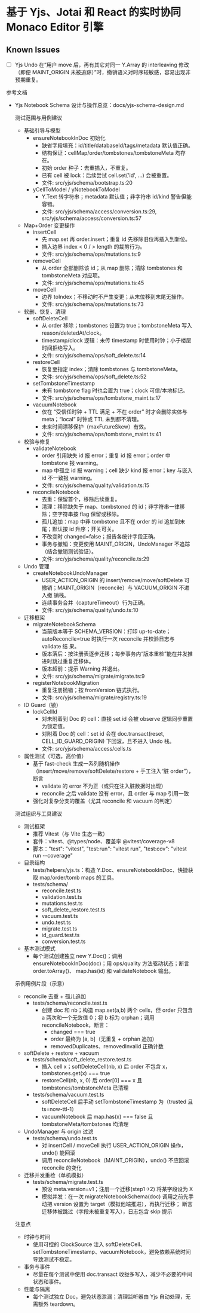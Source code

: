 # 基于 Yjs、Jotai 和 React 的实时协同 Monaco Editor 引擎

## Known Issues

- [ ] Yjs Undo 在“用户 move 后，再有其它对同一 Y.Array 的 interleaving 修改（即便 MAINT_ORIGIN 未被追踪）”时，撤销语义对时序较敏感，容易出现非预期重复。

参考文档

- Yjs Notebook Schema 设计与操作总览：docs/yjs-schema-design.md


  测试范围与用例建议

  - 基础引导与模型
      - ensureNotebookInDoc 初始化
          - 缺省字段填充：id/title/databaseId/tags/metadata 默认值正确。
          - 结构保证：cellMap/order/tombstones/tombstoneMeta 均存在。
          - 初始 order 种子：去重插入，不重复。
          - 已有 cell 被 lock：后续尝试 cell.set('id', ...) 会被重置。
          - 文件: src/yjs/schema/bootstrap.ts:20
      - yCellToModel / yNotebookToModel
          - Y.Text 转字符串；metadata 默认值；非字符串 id/kind 警告但能容错。
          - 文件: src/yjs/schema/access/conversion.ts:29, src/yjs/schema/access/conversion.ts:57
  - Map+Order 变更操作
      - insertCell
          - 先 map.set 再 order.insert；重复 id 先移除旧位再插入到新位。
          - 插入边界 index < 0 / > length 的裁剪行为。
          - 文件: src/yjs/schema/ops/mutations.ts:9
      - removeCell
          - 从 order 全部删除该 id；从 map 删除；清除 tombstones 和 tombstoneMeta 对应项。
          - 文件: src/yjs/schema/ops/mutations.ts:45
      - moveCell
          - 边界 toIndex；不移动时不产生变更；从末位移到末尾无操作。
          - 文件: src/yjs/schema/ops/mutations.ts:73
  - 软删、恢复、清理
      - softDeleteCell
          - 从 order 移除；tombstones 设置为 true；tombstoneMeta 写入 reason/deletedAt/clock。
          - timestamp/clock 逻辑：未传 timestamp 时使用时钟；小于楼层时间拒绝写入。
          - 文件: src/yjs/schema/ops/soft_delete.ts:14
      - restoreCell
          - 恢复至指定 index；清除 tombstones 与 tombstoneMeta。
          - 文件: src/yjs/schema/ops/soft_delete.ts:52
      - setTombstoneTimestamp
          - 未有 tombstone flag 时也会置为 true；clock 可信/本地标记。
          - 文件: src/yjs/schema/ops/tombstone_maint.ts:17
      - vacuumNotebook
          - 仅在 “受信任时钟 + TTL 满足 + 不在 order” 时才会删除实体与 meta；“local” 时钟或 TTL 未到都不清理。
          - 未来时间漂移保护（maxFutureSkew）有效。
          - 文件: src/yjs/schema/ops/tombstone_maint.ts:41
  - 校验与修复
      - validateNotebook
          - order 引用缺失 id 报 error；重复 id 报 error；order 中 tombstone 报 warning。
          - map 中孤立 id 报 warning；cell 缺少 kind 报 error；key 与嵌入 id 不一致报 warning。
          - 文件: src/yjs/schema/quality/validation.ts:15
      - reconcileNotebook
          - 去重：保留首个，移除后续重复。
          - 清理：移除缺失于 map、tombstoned 的 id；非字符串一律移除；空字符串按 flag 保留或移除。
          - 孤儿追加：map 中非 tombstone 且不在 order 的 id 追加到末尾；默认按 id 升序；开关可关。
          - 不改变时 changed=false；报告各统计字段正确。
          - 事务与撤销：变更使用 MAINT_ORIGIN，UndoManager 不追踪（结合撤销测试验证）。
          - 文件: src/yjs/schema/quality/reconcile.ts:29
  - Undo 管理
      - createNotebookUndoManager
          - USER_ACTION_ORIGIN 的 insert/remove/move/softDelete 可撤销；MAINT_ORIGIN（reconcile）与 VACUUM_ORIGIN 不进入撤
            销栈。
          - 连续事务合并（captureTimeout）行为正确。
          - 文件: src/yjs/schema/quality/undo.ts:10
  - 迁移框架
      - migrateNotebookSchema
          - 当前版本等于 SCHEMA_VERSION：打印 up-to-date；autoReconcile=true 时执行一次 reconcile 并校验日志与 validate 结
            果。
          - 版本落后：按注册表逐步迁移；每步事务内“版本重检”能在并发推进时跳过重复迁移体。
          - 版本超前：提示 Warning 并退出。
          - 文件: src/yjs/schema/migrate/migrate.ts:9
      - registerNotebookMigration
          - 重复注册抛错；按 fromVersion 链式执行。
          - 文件: src/yjs/schema/migrate/registry.ts:19
  - ID Guard（锁）
      - lockCellId
          - 对未附着到 Doc 的 cell：直接 set id 会被 observe 逻辑同步重置为锁定值。
          - 对附着 Doc 的 cell：set id 会在 doc.transact(reset, CELL_ID_GUARD_ORIGIN) 下回滚，且不进入 Undo 栈。
          - 文件: src/yjs/schema/access/cells.ts
  - 属性测试（可选，高价值）
      - 基于 fast-check 生成一系列随机操作（insert/move/remove/softDelete/restore + 手工注入“脏 order”），断言
          - validate 的 error 不为正（或只在注入脏数据时出现）
          - reconcile 之后 validate 没有 error，且 order 与 map 引用一致
      - 强化对复杂分支的覆盖（尤其 reconcile 和 vacuum 的判定）

  测试组织与工具建议

  - 测试框架
      - 推荐 Vitest（与 Vite 生态一致）
      - 套件：vitest、@types/node、覆盖率 @vitest/coverage-v8
      - 脚本："test": "vitest", "test:run": "vitest run", "test:cov": "vitest run --coverage"
  - 目录结构
      - tests/helpers/yjs.ts：构造 Y.Doc、ensureNotebookInDoc、快捷获取 map/order/tomb maps 的工具。
      - tests/schema/
          - reconcile.test.ts
          - validation.test.ts
          - mutations.test.ts
          - soft_delete_restore.test.ts
          - vacuum.test.ts
          - undo.test.ts
          - migrate.test.ts
          - id_guard.test.ts
          - conversion.test.ts
  - 基本测试模式
      - 每个测试创建独立 new Y.Doc()；调用 ensureNotebookInDoc(doc)；用 ops/quality 方法驱动状态；断言 order.toArray()、
        map.has(id) 和 validateNotebook 输出。

  示例用例片段（示意）

  - reconcile 去重 + 孤儿追加
      - tests/schema/reconcile.test.ts
          - 创建 doc 和 nb；构造 map.set(a,b) 两个 cells，但 order 只包含 a 两次和一个无效值 0；将 b 标为 orphan；调用
            reconcileNotebook，断言：
              - changed === true
              - order 最终为 [a, b]（无重复 + orphan 追加）
              - removedDuplicates、removedInvalid 正确计数
  - softDelete + restore + vacuum
      - tests/schema/soft_delete_restore.test.ts
          - 插入 cell x；softDeleteCell(nb, x) 后 order 不包含 x，tombstones.get(x) === true
          - restoreCell(nb, x, 0) 后 order[0] === x 且 tombstones/tombstoneMeta 已清理
      - tests/schema/vacuum.test.ts
          - softDeleteCell 后手动 setTombstoneTimestamp 为（trusted 且 ts=now-ttl-1）
          - vacuumNotebook 后 map.has(x) === false 且 tombstoneMeta/tombstones 均清理
  - UndoManager 与 origin 过滤
      - tests/schema/undo.test.ts
          - 对 insertCell / moveCell 执行 USER_ACTION_ORIGIN 操作，undo() 能回滚
          - 调用 reconcileNotebook（MAINT_ORIGIN），undo() 不应回滚 reconcile 的变化
  - 迁移并发重检（单机模拟）
      - tests/schema/migrate.test.ts
          - 预设 meta.version=v1；注册一个迁移(step1→2) 将某字段设为 X
          - 模拟并发：在一次 migrateNotebookSchema(doc) 调用之前先手动把 version 设置为 target（模拟他端推进），再执行迁移；
            断言迁移体被跳过（字段未被重复写入），日志包含 skip 提示

  注意点

  - 时钟与时间
      - 使用可控的 ClockSource 注入 softDeleteCell、setTombstoneTimestamp、vacuumNotebook，避免依赖系统时间导致测试不稳定。
  - 事务与事件
      - 尽量在每个测试中使用 doc.transact 收拢多写入，减少不必要的中间状态和事件。
  - 性能与隔离
      - 每个测试独立 Doc，避免状态泄漏；清理监听器由 Yjs 自动处理，无需额外 teardown。
